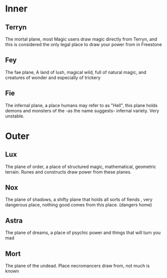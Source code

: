 # Inner
## Terryn
The mortal plane, most Magic users draw magic directly from Terryn, and this is considered the only legal place to draw your power from in Freestone
## Fey
The fae plane, A land of lush, magical wild, full of natural magic, and creatures of wonder and especially of trickery
## Fie
The infernal plane, a place humans may refer to as "Hell", this plane holds demons and monsters of the -as the name suggests- infernal variety. Very unstable.

# Outer
## Lux
The plane of order, a place of structured magic, mathematical, geometric terrain. Runes and constructs draw power from these planes.
## Nox
The plane of shadows, a shifty plane that holds all sorts of fiends , very dangerous place, nothing good comes from this place. (dangers home)
## Astra
The plane of dreams, a place of psychic power and things that will turn you mad
## Mort
The plane of the undead. Place necromancers draw from, not much is known

